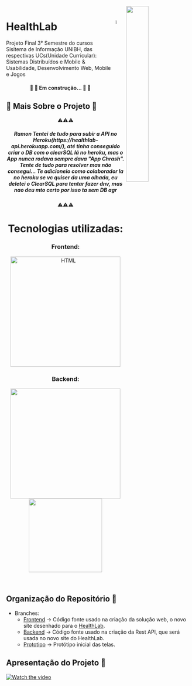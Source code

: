  <img align="right" src="https://i.ytimg.com/vi/JHz-Mcn3Fq4/mqdefault.jpg" width=35% height=35% />

# <img align="right" src="https://cdn.unibh.br/app/uploads/2021/04/12151752/blog-unibh-health-lab-mobile.png" width=5% height=5% /> HealthLab

Projeto Final 3° Semestre do cursos Sisitema de Informação UNIBH, das respectivas UCs(Unidade Curricular): Sistemas Distribuídos e Mobile & Usabilidade, Desenvolvimento Web, Mobile e Jogos

<h4 align="center"> 
	🚧 👷 Em construção... 👷 🚧
</h4>

## 💬 Mais Sobre o Projeto 🚀

<p  align="center"> ⚠️⚠️⚠️ </p>
<h5  align="center"> Ramon Tentei de tudo para subir a API no Heroku(https://healthlab-api.herokuapp.com/), até tinha conseguido criar o DB com o clearSQL lá no heroku, mas o App nunca rodava sempre dava "App Chrash". Tente de tudo para resolver mas não consegui... Te adicioneio como colaborador la no heroku se vc quiser da uma olhada, eu deletei o ClearSQL para tentar fazer dnv, mas nao deu mto certo por isso ta sem DB agr</h5>
<p  align="center"> ⚠️⚠️⚠️ </p>

<h1 align="center">Tecnologias utilizadas:</h1>

<h3 align="center">Frontend:</h3>

<p align="center">
<img alt="HTML" width="300px" src="https://fiverr-res.cloudinary.com/images/t_main1,q_auto,f_auto,q_auto,f_auto/gigs/27640217/original/4b601b4f1135fbb2fc4f6f67a081b8819dc62440/fix-your-html-css-javascript-issues-and-make-it-foolproof.png" />
</p>

<h3 align="center">Backend:</h3>

<p align="center">
<img width="300px" src="https://miro.medium.com/max/811/1*fygqfizATFjt6ALek2W1jg.png"/>
<img width="200px" src="https://d1.awsstatic.com/asset-repository/products/amazon-rds/1024px-MySQL.ff87215b43fd7292af172e2a5d9b844217262571.png"/>

</p>

<br>

## Organização do Repositório 🧾

- Branches:
  - [Frontend](https://github.com/Luann0233/HealthLab/tree/Frontend) -> Código fonte usado na criação da solução web, o novo site desenhado para o [HealthLab](https://healthlab40.netlify.app/).
  - [Backend](https://github.com/Luann0233/HealthLab/tree/Backend) -> Código fonte usado na criação da Rest API, que será usada no novo site do HealthLab.
  - [Prototipo](https://github.com/Luann0233/HealthLab/tree/Prototipo) -> Protótipo inicial das telas.

## Apresentação do Projeto 💬

[![Watch the video](https://i.imgur.com/0WtZCCE.png)](https://www.youtube.com/watch?v=idGurnmSL2I)
